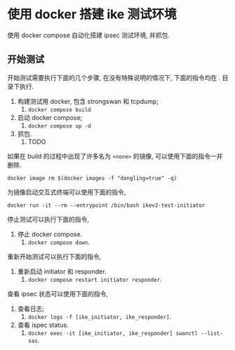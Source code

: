 # 使用 docker 搭建 ike 测试环境

使用 docker compose 自动化搭建 ipsec 测试环境, 并抓包.

## 开始测试

开始测试需要执行下面的几个步骤, 在没有特殊说明的情况下, 下面的指令均在 *.* 目录下执行.

1. 构建测试用 docker, 包含 strongswan 和 tcpdump;
   1. `docker compose build`
2. 启动 docker compose;
   1. `docker compose up -d`
3. 抓包.
   1. TODO

如果在 build 的过程中出现了许多名为 `<none>` 的镜像, 可以使用下面的指令一并删除.

`docker image rm $(docker images -f "dangling=true" -q)`

为镜像启动交互式终端可以使用下面的指令,

`docker run -it --rm --entrypoint /bin/bash ikev2-test-initiator`

停止测试可以执行下面的指令,

1. 停止 docker compose.
   1. `docker compose down`.

重新开始测试可以执行下面的指令,

1. 重新启动 initiator 和 responder.
   1. `docker compose restart initiator responder`.

查看 ipsec 状态可以使用下面的指令,

1. 查看日志;
   1. `docker logs -f [ike_initiator, ike_responder]`.
2. 查看 ispec status.
   1. `docker exec -it [ike_initiator, ike_responder] swanctl --list-sas`.
